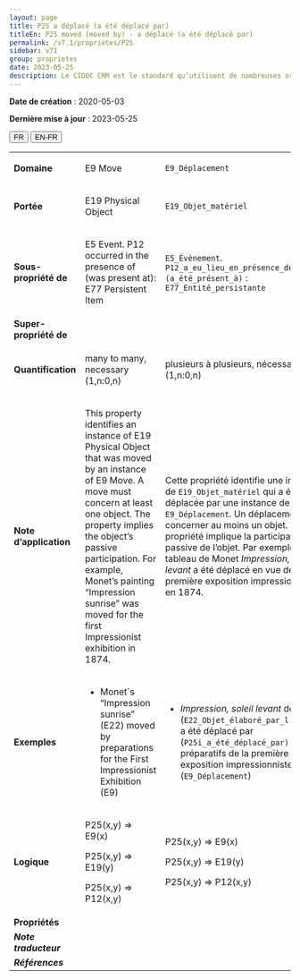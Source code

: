 ```yaml
---
layout: page
title: P25 a déplacé (a été déplacé par)
titleEn: P25 moved (moved by) - a déplacé (a été déplacé par)
permalink: /v7.1/proprietes/P25
sidebar: v71
group: proprietes
date: 2023-05-25
description: Le CIDOC CRM est le standard qu’utilisent de nombreuses organisations pour l’échange et l’intégration de jeux de données et de spécifications patrimoniales. Il est développé et maintenu à jour exclusivement en anglais par le CRM SIG, un sous-groupe du Conseil international des musées (ICOM). Ceci est une traduction officielle en français développée par la Traduction en français du CIDOC CRM, une initiative qui offre une version française à jour et accessible ouvertement et gratuitement du standard CIDOC CRM et en démocratise l'usage dans la communauté patrimoniale francophone. ------------ The CIDOC CRM is the standard used by many heritage organizations for the exchange and integration of museum collection datasets and specifications. It is developed and maintained exclusively in English by the CRM SIG, a subgroup of the International Council of Museums (ICOM). This is an official translation developed by the Traduction en français du CIDOC CRM, an initiative offering an open, up-to-date, and free French version of the CIDOC CRM standard, and democratizing its use in the francophone heritage community.
---
```


**Date de création** : 2020-05-03

**Dernière mise à jour** : 2023-05-25

<div class="lang-buttons">
 <button id="fr" class="activate">FR</button>
 <button id="en-fr">EN-FR</button>
</div>

<table>
<tbody>
<tr>
<td><strong>Domaine</strong></td>
<td class="en">
<p>E9 Move</p>
</td>
<td>
<p><code class="language-plaintext highlighter-rouge">E9_Déplacement</code></p>
</td>
</tr>
<tr>
<td><strong>Portée</strong></td>
<td class="en">
<p>E19 Physical Object</p>
</td>
<td>
<p><code class="language-plaintext highlighter-rouge">E19_Objet_matériel</code> </p>
</td>
</tr>
<tr>
<td><strong>Sous-propriété de</strong></td>
<td class="en">
<p>E5 Event. P12 occurred in the presence of (was present at): E77 Persistent Item</p>
</td>
<td>
<p><code class="language-plaintext highlighter-rouge">E5_Évènement</code>. <code class="language-plaintext highlighter-rouge">P12_a_eu_lieu_en_présence_de (a_été_présent_à)</code> : <code class="language-plaintext highlighter-rouge">E77_Entité_persistante</code></p>
</td>
</tr>
<tr>
<td><strong>Super-propriété de</strong></td>
<td class="en">
</td>
<td>
</td>
</tr>
<tr>
<td><strong>Quantification</strong></td>
<td class="en">
<p>many to many, necessary (1,n:0,n)</p>
</td>
<td>
<p>plusieurs à plusieurs, nécessaire (1,n:0,n)</p>
</td>
</tr>
<tr>
<td><strong>Note d’application</strong></td>
<td class="en">
<p>This property identifies an instance of E19 Physical Object that was moved by an instance of E9 Move. A move must concern at least one object. The property implies the object’s passive participation. For example, Monet’s painting “Impression sunrise” was moved for the first Impressionist exhibition in 1874. </p>
</td>
<td>
<p>Cette propriété identifie une instance de <code class="language-plaintext highlighter-rouge">E19_Objet_matériel</code> qui a été déplacée par une instance de <code class="language-plaintext highlighter-rouge">E9_Déplacement</code>. Un déplacement doit concerner au moins un objet. La propriété implique la participation passive de l’objet. Par exemple, le tableau de Monet <em>Impression, soleil levant</em> a été déplacé en vue de la première exposition impressionniste en 1874.</p>
</td>
</tr>
<tr>
<td><strong>Exemples</strong></td>
<td class="en">
<ul>
<li><p>Monet´s “Impression sunrise” (E22) moved by preparations for the First Impressionist Exhibition (E9)</p>
</li>
</td>
<td>
<ul>
<li><p><em>Impression, soleil levant</em> de Monet (<code class="language-plaintext highlighter-rouge">E22_Objet_élaboré_par_l’humain</code>) a été déplacé par (<code class="language-plaintext highlighter-rouge">P25i_a_été_déplacé_par)</code> les préparatifs de la première exposition impressionniste (<code class="language-plaintext highlighter-rouge">E9_Déplacement</code>)</p>
</li>
</ul>
</td>
</tr>
<tr>
<td><strong>Logique</strong></td>
<td class="en">
<p>P25(x,y) ⇒ E9(x)</p>
<p>P25(x,y) ⇒ E19(y)</p>
<p>P25(x,y) ⇒ P12(x,y)</p>
</td>
<td>
<p>P25(x,y) ⇒ E9(x)</p>
<p>P25(x,y) ⇒ E19(y)</p>
<p>P25(x,y) ⇒ P12(x,y)</p>
</td>
</tr>
<tr>
<td><strong>Propriétés</strong></td>
<td class="en">
</td>
<td>
</td>
</tr>
<tr>
<td><strong><em>Note traducteur</em></strong></td>
<td colspan="2">
</td>
</tr>
<tr>
<td><strong><em>Références</em></strong></td>
<td colspan="2">
</td>
</tr>
</tbody>
</table>
